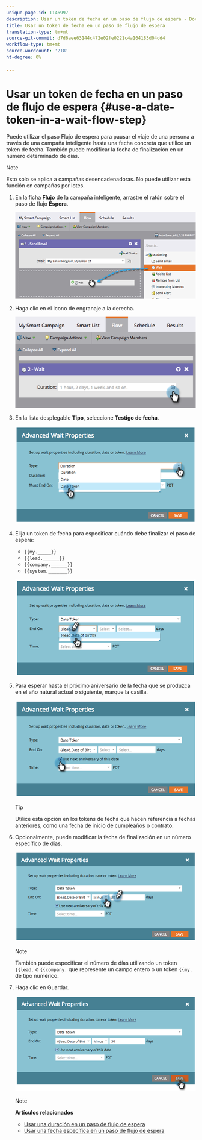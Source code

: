 ```yaml
---
unique-page-id: 1146997
description: Usar un token de fecha en un paso de flujo de espera - Documentos de marketing - Documentación del producto
title: Usar un token de fecha en un paso de flujo de espera
translation-type: tm+mt
source-git-commit: d7d6aee63144c472e02fe0221c4a164183d04dd4
workflow-type: tm+mt
source-wordcount: '218'
ht-degree: 0%

---
```



# Usar un token de fecha en un paso de flujo de espera {#use-a-date-token-in-a-wait-flow-step}

Puede utilizar el paso Flujo de espera para pausar el viaje de una persona a través de una campaña inteligente hasta una fecha concreta que utilice un token de fecha. También puede modificar la fecha de finalización en un número determinado de días.

>[!NOTE]
>
>Esto solo se aplica a campañas desencadenadoras. No puede utilizar esta función en campañas por lotes.

1. En la ficha **Flujo** de la campaña inteligente, arrastre el ratón sobre el paso de flujo **Espera**.

   ![](assets/image2014-9-22-14-3a8-3a22.png)

1. Haga clic en el icono de engranaje a la derecha.

   ![](assets/image2014-9-22-14-3a8-3a37.png)

1. En la lista desplegable **Tipo**, seleccione **Testigo de fecha**.

   ![](assets/image2014-9-22-14-3a8-3a41.png)

1. Elija un token de fecha para especificar cuándo debe finalizar el paso de espera:

   * `{{my._____}}`
   * `{{lead.______}}`
   * `{{company.______}}`
   * `{{system._______}}`

   ![](assets/image2014-9-22-14-3a9-3a33.png)

1. Para esperar hasta el próximo aniversario de la fecha que se produzca en el año natural actual o siguiente, marque la casilla.

   ![](assets/image2014-9-22-14-3a9-3a37.png)

   >[!TIP]
   >
   >Utilice esta opción en los tokens de fecha que hacen referencia a fechas anteriores, como una fecha de inicio de cumpleaños o contrato.

1. Opcionalmente, puede modificar la fecha de finalización en un número específico de días.

   ![](assets/image2014-9-22-14-3a9-3a57.png)

   >[!NOTE]
   >
   >También puede especificar el número de días utilizando un token `{{lead.` o `{{company.` que represente un campo entero o un token `{{my.` de tipo numérico.

1. Haga clic en Guardar.

   ![](assets/image2014-9-22-14-3a11-3a3.png)

   >[!NOTE]
   >
   >**Artículos relacionados**
   >
   >* [Usar una duración en un paso de flujo de espera](use-a-duration-in-a-wait-flow-step.md)
   >* [Usar una fecha específica en un paso de flujo de espera](use-a-specific-date-in-a-wait-flow-step.md)


